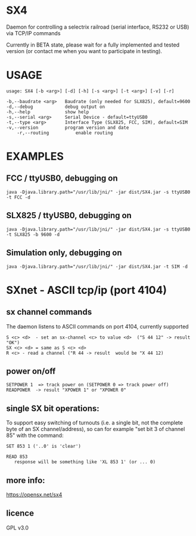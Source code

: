 # SX4

Daemon for controlling a selectrix railroad (serial interface, RS232 or USB) via TCP/IP commands

Currently in BETA state, please wait for a fully implemented and tested version (or contact me when you want to participate in testing).

# USAGE

	usage: SX4 [-b <arg>] [-d] [-h] [-s <arg>] [-t <arg>] [-v] [-r]

	-b,--baudrate <arg>   Baudrate (only needed for SLX825), default=9600
	-d,--debug            debug output on
	-h,--help             show help
	-s,--serial <arg>     Serial Device - default=ttyUSB0
	-t,--type <arg>       Interface Type (SLX825, FCC, SIM), default=SIM
	-v,--version          program version and date
        -r,--routing          enable routing


# EXAMPLES

## FCC / ttyUSB0, debugging on
	java -Djava.library.path="/usr/lib/jni/" -jar dist/SX4.jar -s ttyUSB0 -t FCC -d

## SLX825 / ttyUSB0, debugging on
	java -Djava.library.path="/usr/lib/jni/" -jar dist/SX4.jar -s ttyUSB0 -t SLX825 -b 9600 -d

## Simulation only, debugging on
	java -Djava.library.path="/usr/lib/jni/" -jar dist/SX4.jar -t SIM -d


# SXnet - ASCII tcp/ip (port 4104)

## sx channel commands

The daemon listens to ASCII commands on port 4104, currently supported

	S <c> <d>  - set an sx-channel <c> to value <d>  ("S 44 12" -> result "OK")
	SX <c> <d> = same as S <c> <d>
	R <c> - read a channel ("R 44 -> result  would be "X 44 12)

## power on/off

	SETPOWER 1  => track power on (SETPOWER 0 => track power off)
	READPOWER  -> result "XPOWER 1" or "XPOWER 0"

## single SX bit operations:

To support easy switching of turnouts (i.e. a single bit, not the complete byte of an SX channel/address), so can for example "set bit 3 of channel 85" with the command:
	
	SET 853 1 ('..0' is 'clear')

	READ 853 
	   response will be something like 'XL 853 1' (or ... 0)



## more info:

https://opensx.net/sx4

## licence

GPL v3.0





